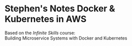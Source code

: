 

Stephen's Notes Docker & Kubernetes in AWS
==========================================

Based on the *Infinite Skills* course: <br>
Building Microservice Systems with Docker and Kubernetes

